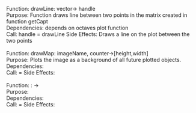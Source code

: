 Function: drawLine: vector-> handle <br>
Purpose: Function draws line between two points in the matrix created in function getCapt <br>
Dependencies: depends on octaves plot function <br>
Call: handle = drawLine
Side Effects: Draws a line on the plot between the two points <br>
<br>
Function: drawMap: imageName, counter->[height,width]  <br>
Purpose: Plots the image as a background of all future plotted objects. <br>
Dependencies:  <br>
Call: =
Side Effects:  <br>
<br>
Function: : ->  <br>
Purpose:  <br>
Dependencies:  <br>
Call: =
Side Effects:  <br>
<br>

